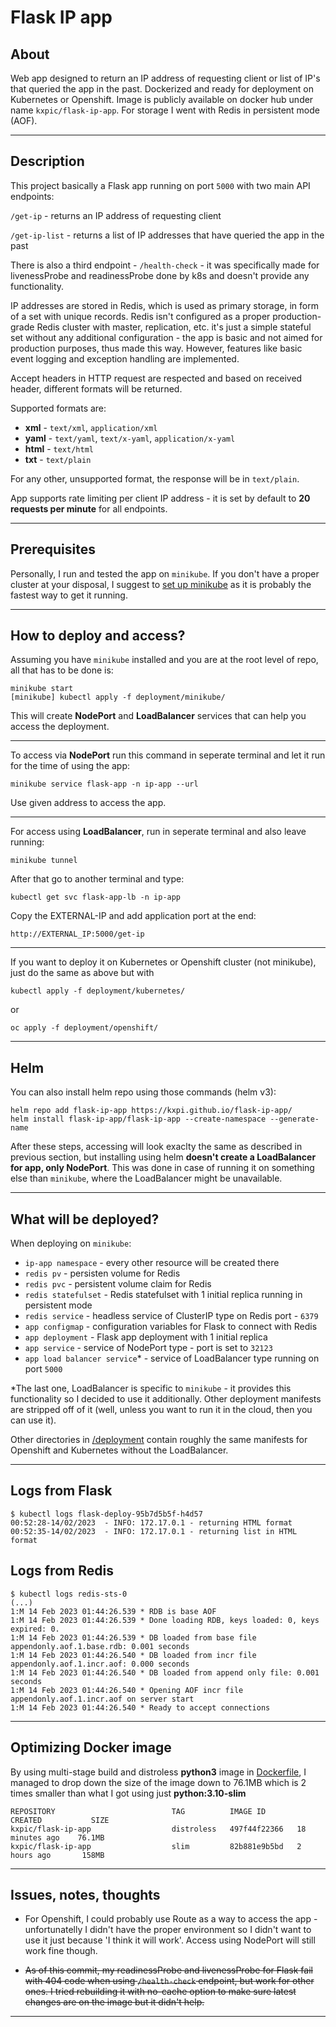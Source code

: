 # Flask IP app
## About
Web app designed to return an IP address of requesting client or list of IP's that queried the app in the past. Dockerized and ready for deployment on Kubernetes or Openshift. Image is publicly available on docker hub under name ```kxpic/flask-ip-app```. For storage I went with Redis in persistent mode (AOF).

---

## Description
This project basically a Flask app running on port `5000` with two main API endpoints: 

```/get-ip``` - returns an IP address of requesting client

```/get-ip-list``` - returns a list of IP addresses that have queried the app in the past

There is also a third endpoint - ```/health-check``` - it was specifically made for livenessProbe and readinessProbe done by k8s and doesn't provide any functionality.

IP addresses are stored in Redis, which is used as primary storage, in form of a set with unique records. Redis isn't configured as a proper production-grade Redis cluster with master, replication, etc. it's just a simple stateful set without any additional configuration - the app is basic and not aimed for production purposes, thus made this way. However, features like basic event logging and exception handling are implemented.

Accept headers in HTTP request are respected and based on received header, different formats will be returned.

Supported formats are:
- **xml**  - `text/xml`, `application/xml`
- **yaml** - `text/yaml`, `text/x-yaml`, `application/x-yaml`
- **html** - `text/html`
- **txt**  - `text/plain`

For any other, unsupported format, the response will be in `text/plain`.

App supports rate limiting per client IP address - it is set by default to **20 requests per minute** for all endpoints.

---

## Prerequisites
Personally, I run and tested the app on `minikube`. If you don't have a proper cluster at your disposal, I suggest to [set up minikube](https://minikube.sigs.k8s.io/docs/start/) as it is probably the fastest way to get it running.

---

## How to deploy and access?
Assuming you have `minikube` installed and you are at the root level of repo, all that has to be done is:
```
minikube start
[minikube] kubectl apply -f deployment/minikube/
```
This will create **NodePort** and **LoadBalancer** services that can help you access the deployment.

---
To access via **NodePort** run this command in seperate terminal and let it run for the time of using the app:
```
minikube service flask-app -n ip-app --url
```

Use given address to access the app.

---
For access using **LoadBalancer**, run in seperate terminal and also leave running:
```
minikube tunnel
```
After that go to another terminal and type:
```
kubectl get svc flask-app-lb -n ip-app
```
Copy the EXTERNAL-IP and add application port at the end:
```
http://EXTERNAL_IP:5000/get-ip
```
---

If you want to deploy it on Kubernetes or Openshift cluster (not minikube), just do the same as above but with 
```
kubectl apply -f deployment/kubernetes/
```
or
```
oc apply -f deployment/openshift/
```

---

## Helm
You can also install helm repo using those commands (helm v3):
```
helm repo add flask-ip-app https://kxpi.github.io/flask-ip-app/
helm install flask-ip-app/flask-ip-app --create-namespace --generate-name
```
After these steps, accessing will look exaclty the same as described in previous section, but installing using helm **doesn't create a LoadBalancer for app, only NodePort**. This was done in case of running it on something else than ```minikube```, where the LoadBalancer might be unavailable.

---

## What will be deployed?
When deploying on `minikube`:
- `ip-app namespace` - every other resource will be created there
- `redis pv` - persisten volume for Redis
- `redis pvc` - persistent volume claim for Redis
- `redis statefulset` - Redis statefulset with 1 initial replica running in persistent mode
- `redis service` - headless service of ClusterIP type on Redis port - `6379`
- `app configmap` - configuration variables for Flask to connect with Redis
- `app deployment` - Flask app deployment with 1 initial replica
- `app service` - service of NodePort type - port is set to `32123`
- `app load balancer service`* - service of LoadBalancer type running on port `5000` 

*The last one, LoadBalancer is specific to `minikube` - it provides this functionality so I decided to use it additionally. Other deployment manifests are stripped off of it (well, unless you want to run it in the cloud, then you can use it).

Other directories in [/deployment](./deployment) contain roughly the same manifests for Openshift and Kubernetes without the LoadBalancer.

---

## Logs from Flask
```
$ kubectl logs flask-deploy-95b7d5b5f-h4d57
00:52:28-14/02/2023  - INFO: 172.17.0.1 - returning HTML format
00:52:35-14/02/2023  - INFO: 172.17.0.1 - returning list in HTML format
```

## Logs from Redis
```
$ kubectl logs redis-sts-0
(...)
1:M 14 Feb 2023 01:44:26.539 * RDB is base AOF
1:M 14 Feb 2023 01:44:26.539 * Done loading RDB, keys loaded: 0, keys expired: 0.
1:M 14 Feb 2023 01:44:26.539 * DB loaded from base file appendonly.aof.1.base.rdb: 0.001 seconds
1:M 14 Feb 2023 01:44:26.540 * DB loaded from incr file appendonly.aof.1.incr.aof: 0.000 seconds
1:M 14 Feb 2023 01:44:26.540 * DB loaded from append only file: 0.001 seconds
1:M 14 Feb 2023 01:44:26.540 * Opening AOF incr file appendonly.aof.1.incr.aof on server start
1:M 14 Feb 2023 01:44:26.540 * Ready to accept connections
```

---

## Optimizing Docker image
By using multi-stage build and distroless **python3** image in [Dockerfile](./src/Dockerfile), I managed to drop down the size of the image down to 76.1MB which is 2 times smaller than what I got using just **python:3.10-slim**
```
REPOSITORY                          TAG          IMAGE ID       CREATED           SIZE
kxpic/flask-ip-app                  distroless   497f44f22366   18 minutes ago    76.1MB
kxpic/flask-ip-app                  slim         82b881e9b5bd   2 hours ago       158MB
```

---

## Issues, notes, thoughts
- For Openshift, I could probably use Route as a way to access the app - unfortunatelly I didn't have the proper environment so I didn't want to use it just because 'I think it will work'. Access using NodePort will still work fine though.

- <s>As of this commit, my readinessProbe and livenessProbe for Flask fail with 404 code when using ```/health-check``` endpoint, but work for other ones. I tried rebuilding it with no-cache option to make sure latest changes are on the image but it didn't help.</s>

---
